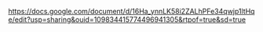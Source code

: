 https://docs.google.com/document/d/16Ha_ynnLK58i2ZALhPFe34qwjp1ltHqe/edit?usp=sharing&ouid=109834415774496941305&rtpof=true&sd=true
